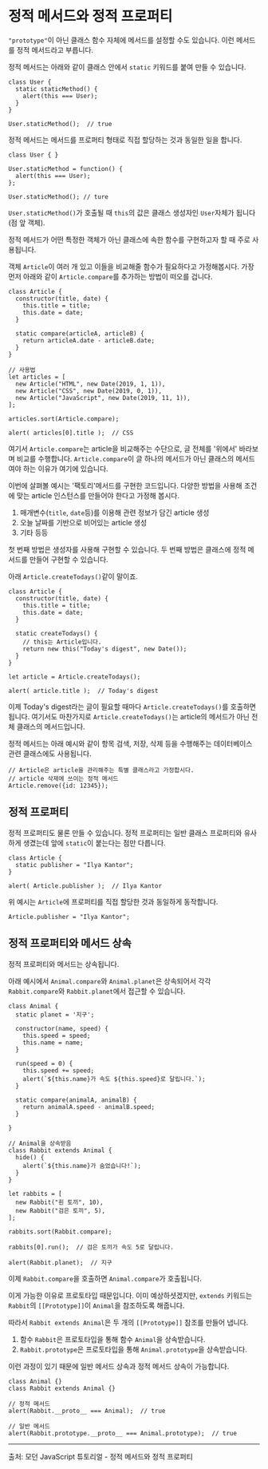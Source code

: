 # 정적 메서드와 정적 프로퍼티

`"prototype"`이 아닌 클래스 함수 자체에 메서드를 설정할 수도 있습니다. 이런 메서드를 정적 메서드라고 부릅니다.   
   
정적 메서드는 아래와 같이 클래스 안에서 `static` 키워드를 붙여 만들 수 있습니다.

```
class User {
  static staticMethod() {
    alert(this === User);
  }
}

User.staticMethod();  // true
```
정적 메서드는 메서드를 프로퍼티 형태로 직접 할당하는 것과 동일한 일을 합니다.
```
class User { }

User.staticMethod = function() {
  alert(this === User);
};

User.staticMethod(); // ture
```
`User.staticMethod()`가 호출될 때 `this`의 값은 클래스 생성자인 `User`자체가 됩니다(점 앞 객체).   
   
정적 메서드가 어떤 특정한 객체가 아닌 클래스에 속한 함수를 구현하고자 할 때 주로 사용됩니다.   
   
객체 `Article`이 여러 개 있고 이들을 비교해줄 함수가 필요하다고 가정해봅시다. 가장 먼저 아래와 같이 `Article.compare`를 추가하는 방법이 떠오를 겁니다.

```
class Article {
  constructor(title, date) {
    this.title = title;
    this.date = date;
  }

  static compare(articleA, articleB) {
    return articleA.date - articleB.date;
  }
}

// 사용법
let articles = [
  new Article("HTML", new Date(2019, 1, 1)),
  new Article("CSS", new Date(2019, 0, 1)),
  new Article("JavaScript", new Date(2019, 11, 1)),
];

articles.sort(Article.compare);

alert( articles[0].title );  // CSS
```
여기서 `Article.compare`는 article을 비교해주는 수단으로, 글 전체를 '위에서' 바라보며 비교를 수행합니다. `Article.compare`이 글 하나의 메서드가 아닌 클래스의 메서드여야 하는 이유가 여기에 있습니다.   
   
이번에 살펴볼 예시는 '팩토리'메서드를 구현한 코드입니다. 다양한 방법을 사용해 조건에 맞는 article 인스턴스를 만들어야 한다고 가정해 봅시다.   
   
1. 매개변수(`title`, `date`등)를 이용해 관련 정보가 담긴 article 생성
2. 오늘 날짜를 기반으로 비어있는 article 생성
3. 기타 등등

첫 번째 방법은 생성자를 사용해 구현할 수 있습니다. 두 번째 방법은 클래스에 정적 메서드를 만들어 구현할 수 있습니다.   
   
아래 `Article.createTodays()`같이 말이죠.
```
class Article {
  constructor(title, date) {
    this.title = title;
    this.date = date;
  }

  static createTodays() {
    // this는 Article입니다.
    return new this("Today's digest", new Date());
  }
}

let article = Article.createTodays();

alert( article.title );  // Today's digest
```
이제 Today's digest라는 글이 필요할 때마다 `Article.createTodays()`를 호출하면 됩니다. 여기서도 마찬가지로 `Article.createTodays()`는 article의 메서드가 아닌 전체 클래스의 메서드입니다.   
   
정적 메서드는 아래 예시와 같이 항목 검색, 저장, 삭제 등을 수행해주는 데이터베이스 관련 클래스에도 사용됩니다.

```
// Article은 article을 관리해주는 특별 클래스라고 가정합시다.
// article 삭제에 쓰이는 정적 메서드
Article.remove({id: 12345});
```



## 정적 프로퍼티
   
정적 프로퍼티도 물론 만들 수 있습니다. 정적 프로퍼티는 일반 클래스 프로퍼티와 유사하게 생겼는데 앞에 `static`이 붙는다는 점만 다릅니다.   
   
```
class Article {
  static publisher = "Ilya Kantor";
}

alert( Article.publisher );  // Ilya Kantor
```
위 예시는 `Article`에 프로퍼티를 직접 할당한 것과 동일하게 동작합니다.
```
Article.publisher = "Ilya Kantor";
```



## 정적 프로퍼티와 메서드 상속

정적 프로퍼티와 메서드는 상속됩니다.   
   
아래 예시에서 `Animal.compare`와 `Animal.planet`은 상속되어서 각각 `Rabbit.compare`와 `Rabbit.planet`에서 접근할 수 있습니다.   

```
class Animal {
  static planet = '지구';

  constructor(name, speed) {
    this.speed = speed;
    this.name = name;
  }

  run(speed = 0) {
    this.speed += speed;
    alert(`${this.name}가 속도 ${this.speed}로 달립니다.`);
  }

  static compare(animalA, animalB) {
    return animalA.speed - animalB.speed;
  }

}

// Animal을 상속받음
class Rabbit extends Animal {
  hide() {
    alert(`${this.name}가 숨었습니다!`);
  }
}

let rabbits = [
  new Rabbit("흰 토끼", 10),
  new Rabbit("검은 토끼", 5),
];

rabbits.sort(Rabbit.compare);

rabbits[0].run();  // 검은 토끼가 속도 5로 달립니다.

alert(Rabbit.planet);  // 지구
```
이제 `Rabbit.compare`을 호출하면 `Animal.compare`가 호출됩니다.   
   
이게 가능한 이유로 프로토타입 때문입니다. 이미 예상하셧겠지만, `extends` 키워드는 `Rabbit`의 `[[Prototype]]`이 `Animal`을 참조하도록 해줍니다.   
   
따라서 `Rabbit extends Animal`은 두 개의 `[[Prototype]]` 참조를 만들어 냅니다.   
   
1. 함수 `Rabbit`은 프로토타입을 통해 함수 `Animal`을 상속받습니다.
2. `Rabbit.prototype`은 프로토타입을 통해 `Animal.prototype`을 상속받습니다.

이런 과정이 있기 때문에 일반 메서드 상속과 정적 메서드 상속이 가능합니다.

```
class Animal {}
class Rabbit extends Animal {}

// 정적 메서드
alert(Rabbit.__proto__ === Animal);  // true

// 일반 메서드
alert(Rabbit.prototype.__proto__ === Animal.prototype);  // true
```



---
출처: 모던 JavaScript 튜토리얼 - 정적 메서드와 정적 프로퍼티

